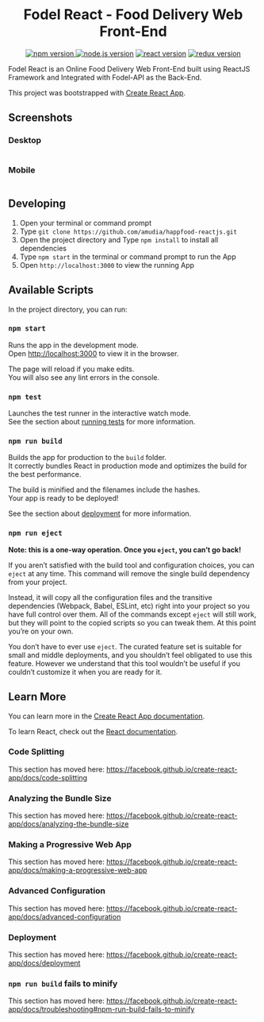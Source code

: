 <h1 align="center">Fodel React - Food Delivery Web Front-End</h1>

<p align="center">
<a href="#"><img src="https://img.shields.io/badge/npm-6.13.4-brightgreen.svg?style=flat-square" alt="npm version">
</a>
<a href="#"><img src="https://img.shields.io/badge/node.js-12.14.0-blue.svg?style=flat-square" alt="node.js version"></a>
<a href="#"><img src="https://img.shields.io/badge/react-16.12.0-green.svg?style=flat-square" alt="react version"></a>
<a href="#"><img src="https://img.shields.io/badge/redux-4.0.5-informational.svg?style=flat-square" alt="redux version"></a>
</p>

Fodel React is an Online Food Delivery Web Front-End built using ReactJS Framework and Integrated with Fodel-API as the Back-End.

This project was bootstrapped with [Create React App](https://github.com/facebook/create-react-app).

## Screenshots

### Desktop
<p align="center">
<img src="">
</p>

### Mobile
<p align="center">
<img src="">
</p>

## Developing
1. Open your terminal or command prompt
2. Type `git clone https://github.com/amudia/happfood-reactjs.git`
3. Open the project directory and Type `npm install` to install all dependencies
4. Type `npm start` in the terminal or command prompt to run the App
5. Open `http://localhost:3000` to view the running App

## Available Scripts

In the project directory, you can run:

### `npm start`

Runs the app in the development mode.<br />
Open [http://localhost:3000](http://localhost:3000) to view it in the browser.

The page will reload if you make edits.<br />
You will also see any lint errors in the console.

### `npm test`

Launches the test runner in the interactive watch mode.<br />
See the section about [running tests](https://facebook.github.io/create-react-app/docs/running-tests) for more information.

### `npm run build`

Builds the app for production to the `build` folder.<br />
It correctly bundles React in production mode and optimizes the build for the best performance.

The build is minified and the filenames include the hashes.<br />
Your app is ready to be deployed!

See the section about [deployment](https://facebook.github.io/create-react-app/docs/deployment) for more information.

### `npm run eject`

**Note: this is a one-way operation. Once you `eject`, you can’t go back!**

If you aren’t satisfied with the build tool and configuration choices, you can `eject` at any time. This command will remove the single build dependency from your project.

Instead, it will copy all the configuration files and the transitive dependencies (Webpack, Babel, ESLint, etc) right into your project so you have full control over them. All of the commands except `eject` will still work, but they will point to the copied scripts so you can tweak them. At this point you’re on your own.

You don’t have to ever use `eject`. The curated feature set is suitable for small and middle deployments, and you shouldn’t feel obligated to use this feature. However we understand that this tool wouldn’t be useful if you couldn’t customize it when you are ready for it.

## Learn More

You can learn more in the [Create React App documentation](https://facebook.github.io/create-react-app/docs/getting-started).

To learn React, check out the [React documentation](https://reactjs.org/).

### Code Splitting

This section has moved here: https://facebook.github.io/create-react-app/docs/code-splitting

### Analyzing the Bundle Size

This section has moved here: https://facebook.github.io/create-react-app/docs/analyzing-the-bundle-size

### Making a Progressive Web App

This section has moved here: https://facebook.github.io/create-react-app/docs/making-a-progressive-web-app

### Advanced Configuration

This section has moved here: https://facebook.github.io/create-react-app/docs/advanced-configuration

### Deployment

This section has moved here: https://facebook.github.io/create-react-app/docs/deployment

### `npm run build` fails to minify

This section has moved here: https://facebook.github.io/create-react-app/docs/troubleshooting#npm-run-build-fails-to-minify